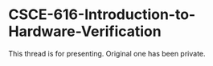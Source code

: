 # CSCE-616-Introduction-to-Hardware-Verification
This thread is for presenting. Original one has been private.
